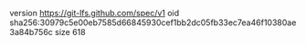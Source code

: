 version https://git-lfs.github.com/spec/v1
oid sha256:30979c5e00eb7585d66845930cef1bb2dc05fb33ec7ea46f10380ae3a84b756c
size 618
